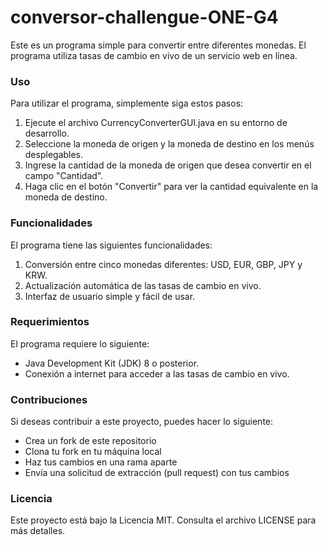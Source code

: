 # conversor-challengue-ONE-G4

Este es un programa simple para convertir entre diferentes monedas. El programa utiliza tasas de cambio en vivo de un servicio web en línea.

### Uso
Para utilizar el programa, simplemente siga estos pasos:

1. Ejecute el archivo CurrencyConverterGUI.java en su entorno de desarrollo.
2. Seleccione la moneda de origen y la moneda de destino en los menús desplegables.
3. Ingrese la cantidad de la moneda de origen que desea convertir en el campo "Cantidad".
4. Haga clic en el botón "Convertir" para ver la cantidad equivalente en la moneda de destino.

### Funcionalidades
El programa tiene las siguientes funcionalidades:

1. Conversión entre cinco monedas diferentes: USD, EUR, GBP, JPY y KRW.
2. Actualización automática de las tasas de cambio en vivo.
3. Interfaz de usuario simple y fácil de usar.

### Requerimientos
El programa requiere lo siguiente:
- Java Development Kit (JDK) 8 o posterior.
- Conexión a internet para acceder a las tasas de cambio en vivo.

### Contribuciones
Si deseas contribuir a este proyecto, puedes hacer lo siguiente:

- Crea un fork de este repositorio
- Clona tu fork en tu máquina local
- Haz tus cambios en una rama aparte
- Envía una solicitud de extracción (pull request) con tus cambios

### Licencia
Este proyecto está bajo la Licencia MIT. Consulta el archivo LICENSE para más detalles.
